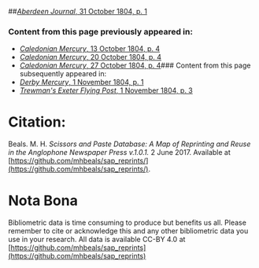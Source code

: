 ##[*Aberdeen Journal*, 31 October 1804, p. 1](https://mhbeals.github.io/sap_html/Aberdeen-Journal/Aberdeen-Journal-31-October-1804-p-1)

### Content from this page previously appeared in:
+ [*Caledonian Mercury*, 13 October 1804, p. 4](https://mhbeals.github.io/sap_html/Caledonian-Mercury/Caledonian-Mercury-13-October-1804-p-4)
+ [*Caledonian Mercury*, 20 October 1804, p. 4](https://mhbeals.github.io/sap_html/Caledonian-Mercury/Caledonian-Mercury-20-October-1804-p-4)
+ [*Caledonian Mercury*, 27 October 1804, p. 4](https://mhbeals.github.io/sap_html/Caledonian-Mercury/Caledonian-Mercury-27-October-1804-p-4)### Content from this page subsequently appeared in:
+ [*Derby Mercury*, 1 November 1804, p. 1](https://mhbeals.github.io/sap_html/Derby-Mercury/Derby-Mercury-1-November-1804-p-1)
+ [*Trewman's Exeter Flying Post*, 1 November 1804, p. 3](https://mhbeals.github.io/sap_html/Trewman's-Exeter-Flying-Post/Trewman's-Exeter-Flying-Post-1-November-1804-p-3)
                    
# Citation: 

Beals. M. H. *Scissors and Paste Database: A Map of Reprinting and Reuse in the Anglophone Newspaper Press v.1.0.1.* 2 June 2017. Available at [https://github.com/mhbeals/sap_reprints/](https://github.com/mhbeals/sap_reprints/). 
                    
# Nota Bona

Bibliometric data is time consuming to produce but benefits us all. Please remember to cite or acknowledge this and any other bibliometric data you use in your research. All data is available CC-BY 4.0 at [https://github.com/mhbeals/sap_reprints](https://github.com/mhbeals/sap_reprints)